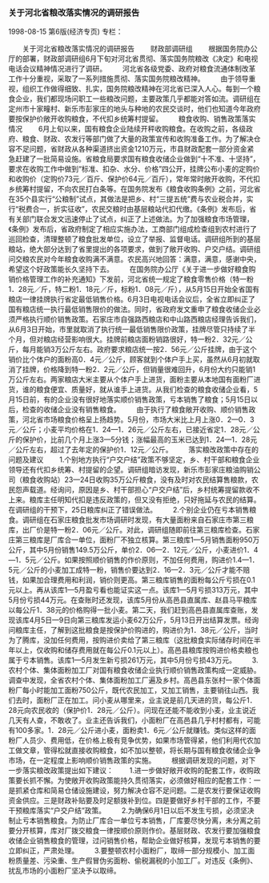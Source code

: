 ### 关于河北省粮改落实情况的调研报告

1998-08-15
第6版(经济专页)
专栏：

　　关于河北省粮改落实情况的调研报告
　　财政部调研组
　　根据国务院办公厅的部署，财政部调研组6月下旬对河北省贯彻、落实国务院粮改《决定》和电视电话会议精神情况进行了调研。
　　河北省各级党委、政府对粮食流通体制改革工作十分重视，采取了一系列措施贯彻、落实国务院粮改精神。
　　由于领导重视，组织工作做得细致、扎实，国务院粮改精神在河北省已深入人心。每到一个粮食企业，我们都现场问职工一些粮改问题，主要政策几乎都能对答如流。调研组在定州市十家疃村、新乐市彭家庄的地头与种地的农民交谈时，他们也知道今年政府要按保护价敞开收购粮食，不代扣乡统筹村提留。
　　粮食收购、销售政策落实情况
　　6月上旬以来，国有粮食企业陆续开秤收购粮食。在收购之前，各级政府、粮食、财政、农发行等部门做了大量的政策宣传和收购准备工作。为了解决仓容不足问题，省财政从各种渠道挤出资金1210万元，市县财政配套一部分资金紧急赶建了一批简易设施。省粮食局要求国有粮食收储企业做到“十不准、十坚持”，要求在收购工作中做到“标准、扣杂、水分、价格”四公开，挂牌公布小麦的定购价和收购价（定购价73元／百斤、保护价64元／百斤），常年常时敞开收购，不代扣乡统筹村提留，不向农民打白条等。在国务院发布《粮食收购条例》之前，河北省在35个县实行“公粮制”试点，其做法是把乡、村“三提五统”费与农业税合并，实行“税费合一，折实征收”，农民交粮时由基层粮站代扣代缴。《条例》发布后，省有关部门联合发文迅速停止了试点，纠正了上述做法。为了加强粮食市场管理，《条例》发布后，省政府制定了相应实施办法，工商部门组成检查组到农村进行了巡回检查，清理整顿了粮食批发单位，设立了举报、监督电话。调研组所到的基层粮站，绝大部分达到了省里提出的各项要求，做到了敞开收购、户交户结。调研组问交粮农民对今年粮食收购满不满意。农民高兴地回答：满意，满意，感谢中央，希望这个好政策能长久坚持下去。
　　在国务院办公厅《关于进一步做好粮食购销价格管理工作的补充通知》下发前，河北省统一规定了粮食零售价格（特一粉1．28元／斤，特二粉1．18元／斤，标粉1．08元／斤），从5月15日开始全省国有粮店一律挂牌执行省定最低销售价格。6月3日电视电话会议后，全省立即纠正了国有粮店统一执行最低销售限价的做法。同时，省政府发文重申了粮食收储企业必须严格执行顺价销售政策。石家庄市自强路西粮店和中山路西粮店经理告诉我们，从6月3日开始，市里就取消了执行统一最低销售限价政策，挂牌尽管只持续了半个月，但对粮店经营影响很大。挂牌前粮店面粉销路很好，特一粉2．32元／公斤，每月能销3万公斤左右。政府要求粮店统一按2．56元／公斤挂牌，由于这个销价比个体户的面粉高0．4元／公斤，顾客就到个体户手上买，虽然从6月初就取消了挂牌，价格降到特一粉2．2元／公斤，但销量很难回升，6月份大约只能销1万公斤左右。两家粮店大米主要从个体户手上进货，面粉主要从本地国有面粉厂进货，谁的粮食便宜、质量好，就从谁手上进货。从我们检查的粮食收储企业看，5月15日前，有的企业没有很好地落实顺价销售政策，亏本销售了粮食；5月15日以后，检查的收储企业没有销售粮食。
　　由于执行了粮食敞开收购、顺价销售政策，河北省市场粮食价格呈上扬趋势。5月份，市场大米比上月上涨0．2—0．3元／公斤；小麦平均价格在1．24—1．26元／公斤左右，已接近省定1．28元／公斤的保护价，比前几个月上涨3—5分钱；涨幅最高的玉米已达到1．24—1．28元／公斤左右，超过了去年定的保护价1．12元／公斤。
　　落实粮改政策中存在的问题及建议
　　1.个别地方执行“户交户结”政策不够坚定，乡、村干部和粮食企业领导还有代扣乡统筹、村提留的企望。调研组暗访发现，新乐市彭家庄粮油购销公司（粮食收购站）23—24日收购35万公斤粮食，没有及时对农民结算售粮款，农民怨声载道。经询问，原因是乡、村干部担心“户交户结”后，乡村统筹提留款收不上来。粮库主任明知代扣是违反政策的，但又没有拒绝，只好拖延与农民的结算。在调研组的干预下，25日粮库纠正了错误做法。
　　2.个别企业仍在亏本销售粮食。调研组在石家庄粮食批发市场调研时发现，有大量面粉来自石家庄市第三粮库，出厂价是特一粉2．06元／公斤。对此，调研组随即前往第三粮库检查。石家庄第三粮库是厂库合一单位，面粉厂不独立核算。第三粮库1—5月销售面粉950万公斤，其中5月份销售149.5万公斤，单价2．06—2．12元／公斤，小麦进价1．4—1．5元／公斤。如果按照顺价销售的作价原则，不加任何费用，购进价1.4—1．5元／公斤的小麦加工成特一粉，销售价要达到2．16—2．3元／公斤才能不赔钱，如果加合理费用和利润，销价则更高。第三粮库销售的面粉每公斤亏损在0.1元以上。再从该库1—5月盈亏看也能证实这一点。该库1—5月亏损313万元，其中5月份亏损44万元。在查账时还发现，该库5月份从高邑县直属库、赵县马平粮库以每公斤1．38元的价格购得一批小麦。第二天，我们赶到高邑县直属库查账，发现该库4月5日—9日向第三粮库发运小麦62万公斤，5月13日开出结算发票。经询问粮库主任，了解到这批粮食是按保护价购进的，购进价为1．38元／公斤，当时为了腾库，没加任何费用，按购进价卖给了第三粮库（这批粮食实际储存时间在半年以上，仅收购和储存费用就在每公斤0.1元以上）。高邑县粮库按购进价格卖粮也属于亏本销售。该库1—5月发生新亏损261万元，其中5月份亏损43万元。
　　3.农村个体、集体面粉加工厂对国有粮食收储企业执行顺价销售政策构成一定威胁。调查中发现，全省农村个体、集体面粉加工厂遍及乡村。高邑县东张村一家个体面粉厂每小时能加工面粉750公斤，既代农民加工，又加工销售，主要销往山西。我们去时，面粉厂正在加工。问小麦从哪里来，业主说是前几天进的货，每公斤1．28元向农民收的（保护价1．28元／公斤）。问现在还能不能收到小麦，业主说近几天有人查，不敢收了。业主还告诉我们，小面粉厂在高邑县几乎村村都有，可能有100多家。1．28元／公斤进小麦，面粉卖1．6元／公斤就赚钱。类似这样的面粉厂人员少、费用低，在价格上极有竞争优势，如果市场管得紧，他们利用代农加工做文章，管得松就直接收购粮食，如不加以整顿，将长期与国有粮食收储企业争市场，在一定程度上影响顺价销售政策的实施。
　　根据调研发现的问题，对下一步落实粮改政策提出如下建议：
　　1.进一步做好敞开收购的配套工作，收购政策要长抓不懈。为使敞开收购政策能持久贯彻落实，必须做好相应的配套工作：一是抓紧仓库和简易仓储设施建设，努力解决仓容不足问题。二是农发行要保证收购资金供应。三是财政补贴要及时足额拨补到位。四是要做好乡村干部的工作，不要干预粮库落实“户交户结”政策。
　　2.为确保6月1日以后不发生亏损，必须坚决制止亏本销售粮食。为防止厂库合一单位亏本销售，厂库要尽快分离，未分离之前要分开核算，库对厂拨交粮食一律按顺价原则作价。基层财政、农发行要加强粮食收储企业销售粮食的管理，过问销售价格，帮助企业做好核算，发现亏本销售的要立即纠正，严肃处理。
　　3.要整顿农村小面粉厂，取缔一部分规模小、加工面粉质量差、污染重、生产假冒伪劣面粉、偷税漏税的小加工厂。对违反《条例》、扰乱市场的小面粉厂坚决予以取缔。
